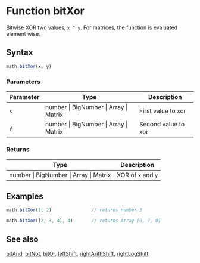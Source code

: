 <!-- Note: This file is automatically generated from source code comments. Changes made in this file will be overridden. -->

# Function bitXor

Bitwise XOR two values, `x ^ y`.
For matrices, the function is evaluated element wise.


## Syntax

```js
math.bitXor(x, y)
```

### Parameters

Parameter | Type | Description
--------- | ---- | -----------
`x` | number &#124; BigNumber &#124; Array &#124; Matrix | First value to xor
`y` | number &#124; BigNumber &#124; Array &#124; Matrix | Second value to xor

### Returns

Type | Description
---- | -----------
number &#124; BigNumber &#124; Array &#124; Matrix | XOR of `x` and `y`


## Examples

```js
math.bitXor(1, 2)               // returns number 3

math.bitXor([2, 3, 4], 4)       // returns Array [6, 7, 0]
```


## See also

[bitAnd](bitAnd.md),
[bitNot](bitNot.md),
[bitOr](bitOr.md),
[leftShift](leftShift.md),
[rightArithShift](rightArithShift.md),
[rightLogShift](rightLogShift.md)

